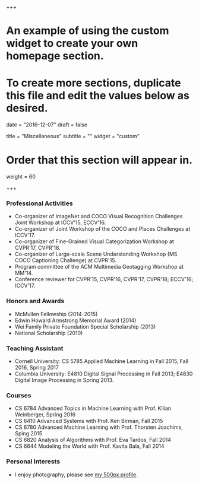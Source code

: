 +++
# An example of using the custom widget to create your own homepage section.
# To create more sections, duplicate this file and edit the values below as desired.

date = "2016-12-07"
draft = false

title = "Miscellaneous"
subtitle = ""
widget = "custom"

# Order that this section will appear in.
weight = 60

+++

### Professional Activities

* Co-organizer of ImageNet and COCO Visual Recognition Challenges Joint Workshop at ICCV'15, ECCV'16.
* Co-organizer of Joint Workshop of the COCO and Places Challenges at ICCV'17.
* Co-organizer of Fine-Grained Visual Categorization Workshop at CVPR'17, CVPR'18.
* Co-organizer of Large-scale Scene Understanding Workshop (MS COCO Captioning Challenge) at CVPR'15.
* Program committee of the ACM Multimedia Geotagging Workshop at MM'14.
* Conference reviewer for CVPR'15, CVPR'16, CVPR'17, CVPR'18; ECCV'16; ICCV'17.


### Honors and Awards

* McMullen Fellowship (2014-2015)
* Edwin Howard Armstrong Memorial Award (2014)
* Wei Family Private Foundation Special Scholarship (2013)
* National Scholarship (2010)


### Teaching Assistant

* Cornell University: CS 5785 Applied Machine Learning in Fall 2015, Fall 2016, Spring 2017
* Columbia University: E4810 Digital Signal Processing in Fall 2013; E4830 Digital Image Processing in Spring 2013.

### Courses

* CS 6784 Advanced Topics in Machine Learning with Prof. Kilian Weinberger, Spring 2016 
* CS 6410 Advanced Systems with Prof. Ken Birman, Fall 2015 
* CS 6780 Advanced Machine Learning with Prof. Thorsten Joachims, Sping 2015
* CS 6820 Analysis of Algorithms with Prof. Eva Tardos, Fall 2014
* CS 6644 Modeling the World with Prof. Kavita Bala, Fall 2014

### Personal Interests

* I enjoy photography, please see <a href="http://500px.com/richardaecn">my 500px profile</a>.
